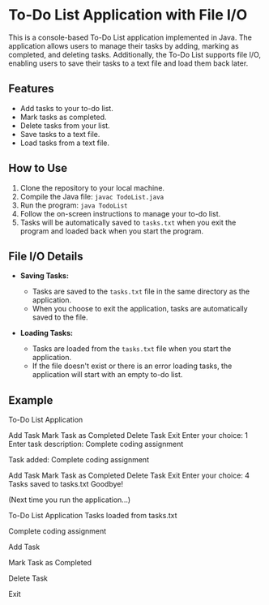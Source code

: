 # To-Do List Application with File I/O

This is a console-based To-Do List application implemented in Java. The application allows users to manage their tasks by adding, marking as completed, and deleting tasks. Additionally, the To-Do List supports file I/O, enabling users to save their tasks to a text file and load them back later.

## Features

- Add tasks to your to-do list.
- Mark tasks as completed.
- Delete tasks from your list.
- Save tasks to a text file.
- Load tasks from a text file.

## How to Use

1. Clone the repository to your local machine.
2. Compile the Java file: `javac TodoList.java`
3. Run the program: `java TodoList`
4. Follow the on-screen instructions to manage your to-do list.
5. Tasks will be automatically saved to `tasks.txt` when you exit the program and loaded back when you start the program.

## File I/O Details

- **Saving Tasks:**
  - Tasks are saved to the `tasks.txt` file in the same directory as the application.
  - When you choose to exit the application, tasks are automatically saved to the file.

- **Loading Tasks:**
  - Tasks are loaded from the `tasks.txt` file when you start the application.
  - If the file doesn't exist or there is an error loading tasks, the application will start with an empty to-do list.

## Example

To-Do List Application

Add Task
Mark Task as Completed
Delete Task
Exit
Enter your choice: 1
Enter task description: Complete coding assignment

Task added: Complete coding assignment

Add Task
Mark Task as Completed
Delete Task
Exit
Enter your choice: 4
Tasks saved to tasks.txt
Goodbye!

(Next time you run the application...)

To-Do List Application
Tasks loaded from tasks.txt

Complete coding assignment

Add Task

Mark Task as Completed

Delete Task

Exit
